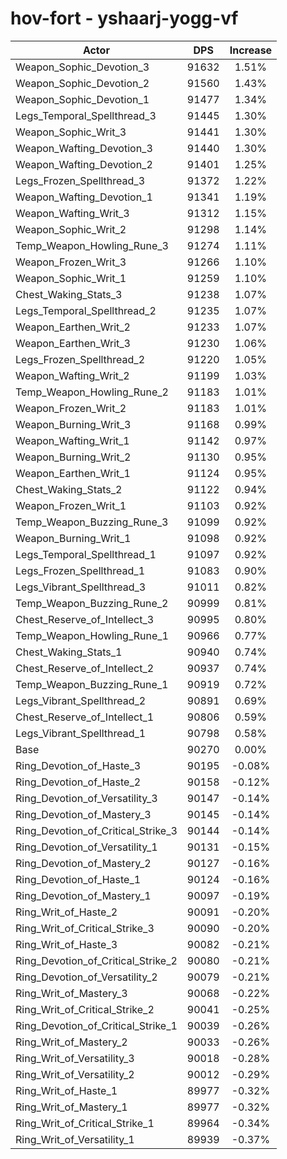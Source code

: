 # hov-fort - yshaarj-yogg-vf
| Actor | DPS | Increase |
|---|:---:|:---:|
|Weapon_Sophic_Devotion_3|91632|1.51%|
|Weapon_Sophic_Devotion_2|91560|1.43%|
|Weapon_Sophic_Devotion_1|91477|1.34%|
|Legs_Temporal_Spellthread_3|91445|1.30%|
|Weapon_Sophic_Writ_3|91441|1.30%|
|Weapon_Wafting_Devotion_3|91440|1.30%|
|Weapon_Wafting_Devotion_2|91401|1.25%|
|Legs_Frozen_Spellthread_3|91372|1.22%|
|Weapon_Wafting_Devotion_1|91341|1.19%|
|Weapon_Wafting_Writ_3|91312|1.15%|
|Weapon_Sophic_Writ_2|91298|1.14%|
|Temp_Weapon_Howling_Rune_3|91274|1.11%|
|Weapon_Frozen_Writ_3|91266|1.10%|
|Weapon_Sophic_Writ_1|91259|1.10%|
|Chest_Waking_Stats_3|91238|1.07%|
|Legs_Temporal_Spellthread_2|91235|1.07%|
|Weapon_Earthen_Writ_2|91233|1.07%|
|Weapon_Earthen_Writ_3|91230|1.06%|
|Legs_Frozen_Spellthread_2|91220|1.05%|
|Weapon_Wafting_Writ_2|91199|1.03%|
|Temp_Weapon_Howling_Rune_2|91183|1.01%|
|Weapon_Frozen_Writ_2|91183|1.01%|
|Weapon_Burning_Writ_3|91168|0.99%|
|Weapon_Wafting_Writ_1|91142|0.97%|
|Weapon_Burning_Writ_2|91130|0.95%|
|Weapon_Earthen_Writ_1|91124|0.95%|
|Chest_Waking_Stats_2|91122|0.94%|
|Weapon_Frozen_Writ_1|91103|0.92%|
|Temp_Weapon_Buzzing_Rune_3|91099|0.92%|
|Weapon_Burning_Writ_1|91098|0.92%|
|Legs_Temporal_Spellthread_1|91097|0.92%|
|Legs_Frozen_Spellthread_1|91083|0.90%|
|Legs_Vibrant_Spellthread_3|91011|0.82%|
|Temp_Weapon_Buzzing_Rune_2|90999|0.81%|
|Chest_Reserve_of_Intellect_3|90995|0.80%|
|Temp_Weapon_Howling_Rune_1|90966|0.77%|
|Chest_Waking_Stats_1|90940|0.74%|
|Chest_Reserve_of_Intellect_2|90937|0.74%|
|Temp_Weapon_Buzzing_Rune_1|90919|0.72%|
|Legs_Vibrant_Spellthread_2|90891|0.69%|
|Chest_Reserve_of_Intellect_1|90806|0.59%|
|Legs_Vibrant_Spellthread_1|90798|0.58%|
|Base|90270|0.00%|
|Ring_Devotion_of_Haste_3|90195|-0.08%|
|Ring_Devotion_of_Haste_2|90158|-0.12%|
|Ring_Devotion_of_Versatility_3|90147|-0.14%|
|Ring_Devotion_of_Mastery_3|90145|-0.14%|
|Ring_Devotion_of_Critical_Strike_3|90144|-0.14%|
|Ring_Devotion_of_Versatility_1|90131|-0.15%|
|Ring_Devotion_of_Mastery_2|90127|-0.16%|
|Ring_Devotion_of_Haste_1|90124|-0.16%|
|Ring_Devotion_of_Mastery_1|90097|-0.19%|
|Ring_Writ_of_Haste_2|90091|-0.20%|
|Ring_Writ_of_Critical_Strike_3|90090|-0.20%|
|Ring_Writ_of_Haste_3|90082|-0.21%|
|Ring_Devotion_of_Critical_Strike_2|90080|-0.21%|
|Ring_Devotion_of_Versatility_2|90079|-0.21%|
|Ring_Writ_of_Mastery_3|90068|-0.22%|
|Ring_Writ_of_Critical_Strike_2|90041|-0.25%|
|Ring_Devotion_of_Critical_Strike_1|90039|-0.26%|
|Ring_Writ_of_Mastery_2|90033|-0.26%|
|Ring_Writ_of_Versatility_3|90018|-0.28%|
|Ring_Writ_of_Versatility_2|90012|-0.29%|
|Ring_Writ_of_Haste_1|89977|-0.32%|
|Ring_Writ_of_Mastery_1|89977|-0.32%|
|Ring_Writ_of_Critical_Strike_1|89964|-0.34%|
|Ring_Writ_of_Versatility_1|89939|-0.37%|
